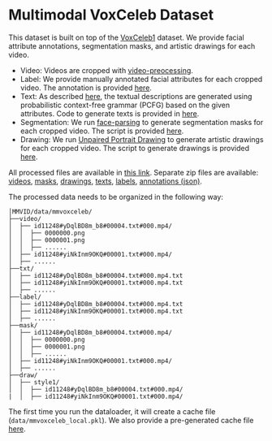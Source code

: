 # Multimodal VoxCeleb Dataset

This dataset is built on top of the [VoxCeleb1](https://www.robots.ox.ac.uk/~vgg/data/voxceleb/vox1.html) dataset. We provide facial attribute annotations, segmentation masks, and artistic drawings for each video.
- Video: Videos are cropped with [video-preocessing](https://github.com/AliaksandrSiarohin/video-preprocessing).
- Label: We provide manually annotated facial attributes for each cropped video. The annotation is provided [here](https://drive.google.com/file/d/1Q-ZxGfhNLlIC0X1cW2riBFZ6cz_3tcjy/view?usp=sharing).
- Text: As described [here](https://github.com/IIGROUP/Multi-Modal-CelebA-HQ-Dataset/issues/3), the textual descriptions are generated using probabilistic context-free grammar (PCFG) based on the given attributes. Code to generate texts is provided in [here](https://github.com/phymhan/MMVID/blob/master/mm_vox_celeb/make_text.py).
- Segmentation: We run [face-parsing](https://github.com/zllrunning/face-parsing.PyTorch) to generate segmentation masks for each cropped video. The script is provided [here](https://github.com/phymhan/face-parsing.PyTorch/blob/f6b22fd9488f57210751593a3342e67e7431d5df/generate_mask.py).
- Drawing: We run [Unpaired Portrait Drawing](https://github.com/yiranran/Unpaired-Portrait-Drawing) to generate artistic drawings for each cropped video. The script to generate drawings is provided [here](https://github.com/phymhan/Unpaired-Portrait-Drawing/blob/1e1fabaca51b8f8f86cb299615cae661d4f834f2/generate_drawing.py).

All processed files are available in [this link](https://drive.google.com/drive/folders/18ebgGGTw0610_SRxiu5M3mdJCZqa-O74?usp=sharing). Separate zip files are available: [videos](https://drive.google.com/file/d/1eG4CkNNqEuLz9LCa2XtesNepa9bsa1TP/view?usp=sharing), [masks](https://drive.google.com/file/d/1Y36Or0pEnLQwn9uyORu9394_EcNpa3gl/view?usp=sharing), [drawings](https://drive.google.com/file/d/15UiX1KtyPPSagLjPhnEpm0ynG8PpMT8u/view?usp=sharing), [texts](https://drive.google.com/file/d/19e-9w-0-5FHwIXJ1CmHSKHli3jVMKkLu/view?usp=sharing), [labels](https://drive.google.com/file/d/1Eta6BrTTtV9vv1Hw05n3qo1uvH-3lB4t/view?usp=sharing), [annotations (json)](https://drive.google.com/file/d/1Q-ZxGfhNLlIC0X1cW2riBFZ6cz_3tcjy/view?usp=sharing).

The processed data needs to be organized in the following way:

```
│MMVID/data/mmvoxceleb/
├──video/
│  ├── id11248#yDqlBD8m_b8#00004.txt#000.mp4/
│  │  ├── 0000000.png
│  │  ├── 0000001.png
│  │  ├── ......
│  ├── id11248#yiNkInm9OKQ#00001.txt#000.mp4/
│  ├── ......
├──txt/
│  ├── id11248#yDqlBD8m_b8#00004.txt#000.mp4.txt
│  ├── id11248#yiNkInm9OKQ#00001.txt#000.mp4.txt
│  ├── ......
├──label/
│  ├── id11248#yDqlBD8m_b8#00004.txt#000.mp4.txt
│  ├── id11248#yiNkInm9OKQ#00001.txt#000.mp4.txt
│  ├── ......
├──mask/
│  ├── id11248#yDqlBD8m_b8#00004.txt#000.mp4/
│  │  ├── 0000000.png
│  │  ├── 0000001.png
│  │  ├── ......
│  ├── id11248#yiNkInm9OKQ#00001.txt#000.mp4/
│  ├── ......
├──draw/
│  ├── style1/
│  │  ├── id11248#yDqlBD8m_b8#00004.txt#000.mp4/
|  │  ├── id11248#yiNkInm9OKQ#00001.txt#000.mp4/
```

The first time you run the dataloader, it will create a cache file (`data/mmvoxceleb_local.pkl`). We also provide a pre-generated cache file [here](https://drive.google.com/file/d/15r1cl8KZvuYN_2BvWrU89nEsfKAfN5kg/view?usp=sharing).
